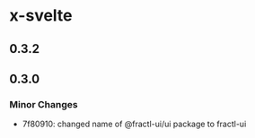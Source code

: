 # x-svelte

## 0.3.2

## 0.3.0

### Minor Changes

- 7f80910: changed name of @fractl-ui/ui package to fractl-ui
